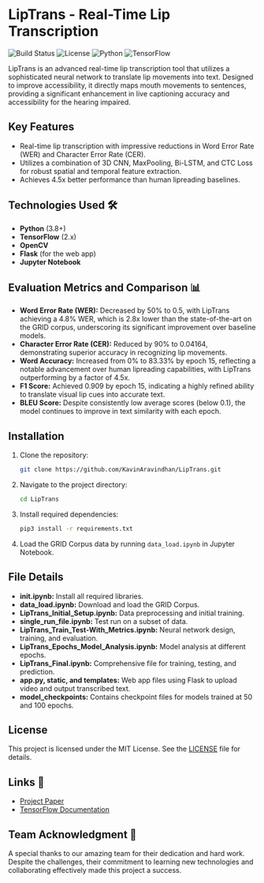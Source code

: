 # LipTrans - Real-Time Lip Transcription

![Build Status](https://img.shields.io/badge/build-stable-brightgreen)
![License](https://img.shields.io/badge/license-MIT-blue)
![Python](https://img.shields.io/badge/Python-3.0%2B-purple)
![TensorFlow](https://img.shields.io/badge/TensorFlow-2.x-orange)

LipTrans is an advanced real-time lip transcription tool that utilizes a sophisticated neural network to translate lip movements into text. Designed to improve accessibility, it directly maps mouth movements to sentences, providing a significant enhancement in live captioning accuracy and accessibility for the hearing impaired.

## Key Features
- Real-time lip transcription with impressive reductions in Word Error Rate (WER) and Character Error Rate (CER).
- Utilizes a combination of 3D CNN, MaxPooling, Bi-LSTM, and CTC Loss for robust spatial and temporal feature extraction.
- Achieves 4.5x better performance than human lipreading baselines.

## Technologies Used 🛠️
- **Python** (3.8+)
- **TensorFlow** (2.x)
- **OpenCV**
- **Flask** (for the web app)
- **Jupyter Notebook**

## Evaluation Metrics and Comparison 📊
- **Word Error Rate (WER):** Decreased by 50% to 0.5, with LipTrans achieving a 4.8% WER, which is 2.8x lower than the state-of-the-art on the GRID corpus, underscoring its significant improvement over baseline models.
- **Character Error Rate (CER):** Reduced by 90% to 0.04164, demonstrating superior accuracy in recognizing lip movements.
- **Word Accuracy:** Increased from 0% to 83.33% by epoch 15, reflecting a notable advancement over human lipreading capabilities, with LipTrans outperforming by a factor of 4.5x.
- **F1 Score:** Achieved 0.909 by epoch 15, indicating a highly refined ability to translate visual lip cues into accurate text.
- **BLEU Score:** Despite consistently low average scores (below 0.1), the model continues to improve in text similarity with each epoch.

## Installation
1. Clone the repository:
   ```bash
   git clone https://github.com/KavinAravindhan/LipTrans.git
   ```
2. Navigate to the project directory:
   ```bash
   cd LipTrans
   ```
3. Install required dependencies:
   ```bash
   pip3 install -r requirements.txt
   ```
4. Load the GRID Corpus data by running `data_load.ipynb` in Jupyter Notebook.

## File Details
- **init.ipynb:** Install all required libraries.
- **data_load.ipynb:** Download and load the GRID Corpus.
- **LipTrans_Initial_Setup.ipynb:** Data preprocessing and initial training.
- **single_run_file.ipynb:** Test run on a subset of data.
- **LipTrans_Train_Test-With_Metrics.ipynb:** Neural network design, training, and evaluation.
- **LipTrans_Epochs_Model_Analysis.ipynb:** Model analysis at different epochs.
- **LipTrans_Final.ipynb:** Comprehensive file for training, testing, and prediction.
- **app.py, static, and templates:** Web app files using Flask to upload video and output transcribed text.
- **model_checkpoints:** Contains checkpoint files for models trained at 50 and 100 epochs.

## License
This project is licensed under the MIT License. See the [LICENSE](LICENSE) file for details.

## Links 🔗
- [Project Paper](https://github.com/KavinAravindhan/LipTrans/blob/master/paper/Real_Time_Lip_Transcription.pdf)
- [TensorFlow Documentation](https://www.tensorflow.org/api_docs/python/tf/data)

## Team Acknowledgment 🙌

A special thanks to our amazing team for their dedication and hard work. Despite the challenges, their commitment to learning new technologies and collaborating effectively made this project a success.

